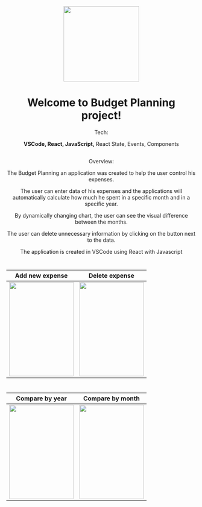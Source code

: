 ﻿
<div align="center">
<img src="https://github.com/PavelMaltsev20/ExpensesApp-React/blob/master/documentation/favicon.png?raw=true" width="200" height="200">
<div>
  
# Welcome to Budget Planning project!

Tech:
  
**VSCode, React, JavaScript,** React State, Events, Components
##
  
Overview: 
  
The Budget Planning an application was created to help the user control his expenses.

The user can enter data of his expenses and the applications will automatically calculate how much he spent in a specific month and in a specific year.

By dynamically changing chart, the user can see the visual difference between the months.

The user can delete unnecessary information by clicking on the button next to the data.

The application is created in VSCode using React with Javascript

#

 
|Add new expense| Delete expense|
|--|--|
| <div align="center"><img src="https://github.com/PavelMaltsev20/ExpensesApp-React/blob/master/documentation/add_new.gif?raw=true" width="170" height="250"></div>  |  <img src="https://github.com/PavelMaltsev20/ExpensesApp-React/blob/master/documentation/delete_items.gif?raw=true" width="170" height="250">   |

#
|Compare by year| Compare by month |
|--|--|
|<div align="center"><img src="https://github.com/PavelMaltsev20/ExpensesApp-React/blob/master/documentation/change_years.gif?raw=true" width="170" height="250"> </div>| <div align="center"><img src="https://github.com/PavelMaltsev20/ExpensesApp-React/blob/master/documentation/compare_months.gif?raw=true" width="170" height="250"></div>  |


